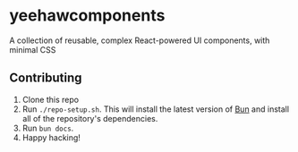 # yeehawcomponents
A collection of reusable, complex React-powered UI components, with minimal CSS

## Contributing

1. Clone this repo
2. Run `./repo-setup.sh`. This will install the latest version of [Bun](https://bun.sh/) and install all of the repository's dependencies.
3. Run `bun docs`.
4. Happy hacking!
